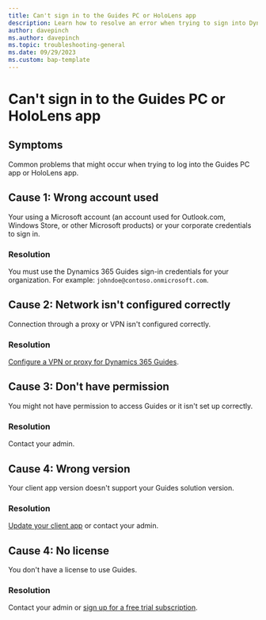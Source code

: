 ```yaml
---
title: Can't sign in to the Guides PC or HoloLens app 
description: Learn how to resolve an error when trying to sign into Dynamics 365 Guides on the PC or HoloLens app
author: davepinch
ms.author: davepinch
ms.topic: troubleshooting-general 
ms.date: 09/29/2023
ms.custom: bap-template
---
```


# Can't sign in to the Guides PC or HoloLens app

## Symptoms

Common problems that might occur when trying to log into the Guides PC app or HoloLens app.

## Cause 1: Wrong account used

Your using a Microsoft account (an account used for Outlook.com, Windows Store, or other Microsoft products) or your corporate credentials to sign in.

### Resolution

You must use the Dynamics 365 Guides sign-in credentials for your organization. For example: `johndoe@contoso.onmicrosoft.com`.

## Cause 2: Network isn't configured correctly

Connection through a proxy or VPN isn't configured correctly.

### Resolution

[Configure a VPN or proxy for Dynamics 365 Guides](/dynamics365/mixed-reality/guides/admin-deployment-playbook#vpn-or-proxy-configuration).

## Cause 3: Don't have permission

You might not have permission to access Guides or it isn't set up correctly.

### Resolution

Contact your admin.

## Cause 4: Wrong version

Your client app version doesn't support your Guides solution version.

### Resolution

[Update your client app](/dynamics365/mixed-reality/guides/upgrade) or contact your admin.

## Cause 4: No license

You don't have a license to use Guides.

### Resolution

Contact your admin or [sign up for a free trial subscription](/dynamics365/mixed-reality/guides/setup).